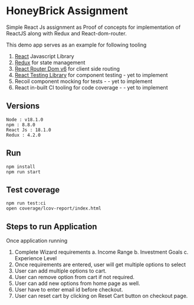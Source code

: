 # HoneyBrick Assignment

Simple React Js assignment as Proof of concepts for implementation of ReactJS along with Redux and React-dom-router.

This demo app serves as an example for following tooling

1. [React](https://reactjs.org/) Javascript Library
2. [Redux](https://redux.js.org/) for state management
3. [React Router Dom v6](https://reactrouter.com/docs/en/v6/getting-started/overview) for client side routing
4. [React Testing Library](https://testing-library.com/docs/react-testing-library/intro/) for component testing - yet to implement
5. Recoil component mocking for tests - - yet to implement
6. React in-built CI tooling for code coverage - - yet to implement

## Versions

```shell
Node : v18.1.0
npm : 8.8.0
React Js : 18.1.0
Redux : 4.2.0
```

## Run

```shell
npm install
npm run start
```

## Test coverage

```shell
npm run test:ci
open coverage/lcov-report/index.html
```

## Steps to run Application

Once application running

1. Complete Wizard requirements
    a. Income Range
    b. Investment Goals
    c. Experience Level
2. Once requirements are entered, user will get multiple options to select
3. User can add multiple options to cart. 
4. User can remove option from cart if not required. 
5. User can add new options from home page as well.
6. User have to enter email id before checkout. 
7. User can reset cart by clicking on Reset Cart button on checkout page.
